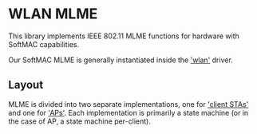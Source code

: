 # WLAN MLME

This library implements IEEE 802.11 MLME functions for hardware with SoftMAC
capabilities.

Our SoftMAC MLME is generally instantiated inside the
['wlan'](../../drivers/wlan) driver.

## Layout

MLME is divided into two separate implementations, one for
['client STAs'](./rust/src/client/mod.rs) and one for
['APs'](./rust/src/client/mod.rs). Each implementation is primarily a state
machine (or in the case of AP, a state machine per-client).
